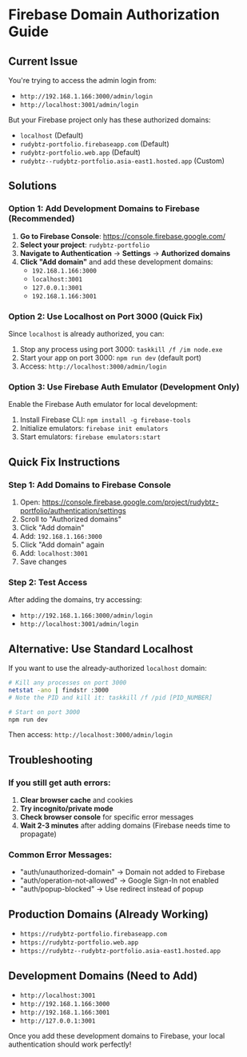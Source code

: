 # Firebase Domain Authorization Guide

## Current Issue
You're trying to access the admin login from:
- `http://192.168.1.166:3000/admin/login` 
- `http://localhost:3001/admin/login`

But your Firebase project only has these authorized domains:
- `localhost` (Default)
- `rudybtz-portfolio.firebaseapp.com` (Default)
- `rudybtz-portfolio.web.app` (Default)
- `rudybtz--rudybtz-portfolio.asia-east1.hosted.app` (Custom)

## Solutions

### Option 1: Add Development Domains to Firebase (Recommended)

1. **Go to Firebase Console**: https://console.firebase.google.com/
2. **Select your project**: `rudybtz-portfolio`
3. **Navigate to Authentication** → **Settings** → **Authorized domains**
4. **Click "Add domain"** and add these development domains:
   - `192.168.1.166:3000`
   - `localhost:3001`
   - `127.0.0.1:3001`
   - `192.168.1.166:3001`

### Option 2: Use Localhost on Port 3000 (Quick Fix)

Since `localhost` is already authorized, you can:
1. Stop any process using port 3000: `taskkill /f /im node.exe`
2. Start your app on port 3000: `npm run dev` (default port)
3. Access: `http://localhost:3000/admin/login`

### Option 3: Use Firebase Auth Emulator (Development Only)

Enable the Firebase Auth emulator for local development:
1. Install Firebase CLI: `npm install -g firebase-tools`
2. Initialize emulators: `firebase init emulators`
3. Start emulators: `firebase emulators:start`

## Quick Fix Instructions

### Step 1: Add Domains to Firebase Console
1. Open: https://console.firebase.google.com/project/rudybtz-portfolio/authentication/settings
2. Scroll to "Authorized domains"
3. Click "Add domain"
4. Add: `192.168.1.166:3000`
5. Click "Add domain" again
6. Add: `localhost:3001`
7. Save changes

### Step 2: Test Access
After adding the domains, try accessing:
- `http://192.168.1.166:3000/admin/login`
- `http://localhost:3001/admin/login`

## Alternative: Use Standard Localhost

If you want to use the already-authorized `localhost` domain:

```bash
# Kill any processes on port 3000
netstat -ano | findstr :3000
# Note the PID and kill it: taskkill /f /pid [PID_NUMBER]

# Start on port 3000
npm run dev
```

Then access: `http://localhost:3000/admin/login`

## Troubleshooting

### If you still get auth errors:
1. **Clear browser cache** and cookies
2. **Try incognito/private mode**
3. **Check browser console** for specific error messages
4. **Wait 2-3 minutes** after adding domains (Firebase needs time to propagate)

### Common Error Messages:
- "auth/unauthorized-domain" → Domain not added to Firebase
- "auth/operation-not-allowed" → Google Sign-In not enabled
- "auth/popup-blocked" → Use redirect instead of popup

## Production Domains (Already Working)
- `https://rudybtz-portfolio.firebaseapp.com`
- `https://rudybtz-portfolio.web.app`  
- `https://rudybtz--rudybtz-portfolio.asia-east1.hosted.app`

## Development Domains (Need to Add)
- `http://localhost:3001`
- `http://192.168.1.166:3000`
- `http://192.168.1.166:3001`
- `http://127.0.0.1:3001`

Once you add these development domains to Firebase, your local authentication should work perfectly!